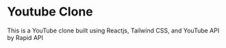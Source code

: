 # Youtube Clone
This is a YouTube clone built using Reactjs, Tailwind CSS, and YouTube API by Rapid API
